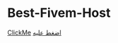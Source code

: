 # Best-Fivem-Host
<a href='https://zap-hosting.com/Hassuniyt'>ClickMe</a>
<a href='https://zap-hosting.com/Hassuniyt'>اضغط عليه</a>
